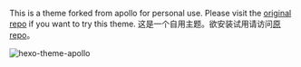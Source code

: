 This is a theme forked from apollo for personal use. Please visit the [original repo](https://github.com/pinggod/hexo-theme-apollo) if you want to try this theme.
这是一个自用主题。欲安装试用请访问[原repo](https://github.com/pinggod/hexo-theme-apollo)。

![hexo-theme-apollo](https://cloud.githubusercontent.com/assets/9530963/13026956/08e76eca-d277-11e5-8bfc-2e80cea20a0d.png)
